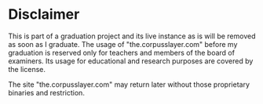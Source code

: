 # Disclaimer

This is part of a graduation project and its live instance as is will be removed as soon as I graduate. The usage of "the.corpusslayer.com" before my graduation is reserved only for teachers and members of the board of examiners. Its usage for educational and research purposes are covered by the license.

The site "the.corpusslayer.com" may return later without those proprietary binaries and restriction.
